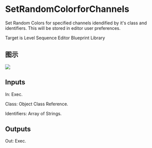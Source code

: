 # SetRandomColorforChannels

Set Random Colors for specified channels idendified by it's class and identifiers. This will be stored in editor user preferences.

Target is Level Sequence Editor Blueprint Library

## 图示

![]($-20221218-19415703.png)

## Inputs

In: Exec.

Class: Object Class Reference.

Identifiers: Array of Strings.  

## Outputs

Out: Exec.


